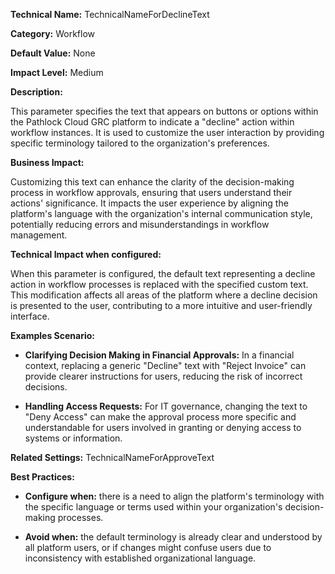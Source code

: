 **Technical Name:** TechnicalNameForDeclineText

**Category:** Workflow

**Default Value:** None

**Impact Level:** Medium

**Description:**

This parameter specifies the text that appears on buttons or options within the Pathlock Cloud GRC platform to indicate a "decline" action within workflow instances. It is used to customize the user interaction by providing specific terminology tailored to the organization's preferences.

**Business Impact:**

Customizing this text can enhance the clarity of the decision-making process in workflow approvals, ensuring that users understand their actions' significance. It impacts the user experience by aligning the platform's language with the organization's internal communication style, potentially reducing errors and misunderstandings in workflow management.

**Technical Impact when configured:**

When this parameter is configured, the default text representing a decline action in workflow processes is replaced with the specified custom text. This modification affects all areas of the platform where a decline decision is presented to the user, contributing to a more intuitive and user-friendly interface.

**Examples Scenario:**

- **Clarifying Decision Making in Financial Approvals:** In a financial context, replacing a generic "Decline" text with "Reject Invoice" can provide clearer instructions for users, reducing the risk of incorrect decisions.
  
- **Handling Access Requests:** For IT governance, changing the text to "Deny Access" can make the approval process more specific and understandable for users involved in granting or denying access to systems or information.

**Related Settings:** TechnicalNameForApproveText

**Best Practices:** 

- **Configure when:** there is a need to align the platform's terminology with the specific language or terms used within your organization's decision-making processes.
  
- **Avoid when:** the default terminology is already clear and understood by all platform users, or if changes might confuse users due to inconsistency with established organizational language.